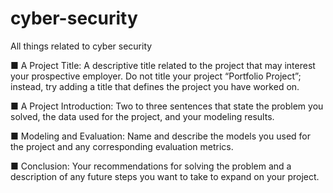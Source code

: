 # cyber-security
All things related to cyber security
 
■ A Project Title: A descriptive title related to the project that may
interest your prospective employer. Do not title your project
“Portfolio Project”; instead, try adding a title that defines the
project you have worked on.

■ A Project Introduction: Two to three sentences that state the
problem you solved, the data used for the project, and your
modeling results.

■ Modeling and Evaluation: Name and describe the models you
used for the project and any corresponding evaluation metrics.

■ Conclusion: Your recommendations for solving the problem and a
description of any future steps you want to take to expand on your
project.
